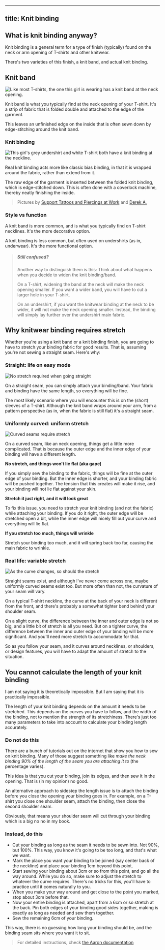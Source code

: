 ***

## title: Knit binding

## What is knit binding anyway?

Knit binding is a general term for a type of finish (typically) found on the neck or arm opening of T-shirts and other knitwear.

There's two varieties of this finish, a knit band, and actual knit binding.

## Knit band

![Like most T-shirts, the one this girl is wearing has a knit band at the neck opening.](knit\_band.jpg)

Knit band is what you typically find at the neck opening of your T-shirt. It's a strip of fabric that is folded double and attached to the edge of the garment.

This leaves an unfinished edge on the inside that is often sewn down by edge-stitching around the knit band.

### Knit binding

![This girl's grey undershirt and white T-shirt both have a knit binding at the neckline.](knit\_binding.jpg)

Real knit binding acts more like classic bias binding, in that it is wrapped around the fabric, rather than extend from it.

The raw edge of the garment is inserted between the folded knit binding, which is edge-stitched down.
This is often done with a coverlock machine, thereby neatly finishing the inside.

> Pictures by [Support Tattoos and Piercings at Work](https://www.flickr.com/photos/supporttattoosandpiercingsatwork/21870942614/)
> and [Derek A.](https://www.flickr.com/photos/sfj/696122404/)

### Style vs function

A knit band is more common, and is what you typically find on T-shirt necklines. It's the more decorative option.

A knit binding is less common, but often used on undershirts (as in, underwear). It's the more functional option.

> ##### Still confused?
>
> Another way to distinguish them is this: Think about what happens when you decide to widen the knit binding/band.
>
> On a T-shirt, widening the band at the neck will make the neck opening smaller.
> If you want a wider band, you will have to cut a larger hole in your T-shirt.
>
> On an undershirt, if you want the knitwear binding at the neck to be wider,
> it will not make the neck opening smaller.
> Instead, the binding will simply lay further over the undershirt main fabric.

## Why knitwear binding requires stretch

Whether you're using a knit band or a knit binding finish, you are going to have to stretch your binding fabric for good results. That is, assuming you're not sewing a straight seam. Here's why:

### Straight: life on easy mode

![No stretch required when going straight](knitbinding1.png)

On a straight seam, you can simply attach your binding/band. Your fabric and binding have the same length, so everything will be fine.

The most likely scenario where you will encounter this is on the (short) sleeves of a T-shirt. Although the knit band wraps around your arm, from a pattern perspective (as in, when the fabric is still flat) it's a straight seam.

### Uniformly curved: uniform stretch

![Curved seams require stretch](knitbinding2.png)

On a curved seam, like an neck opening, things get a little more complicated. That is because the outer edge and the inner edge of your binding will have a different length.

**No stretch, and things won't lie flat (aka gape)**

If you simply sew the binding to the fabric, things will be fine at the outer edge of your binding. But the inner edge is shorter, and your binding fabric will be pushed together. The tension that this creates will make it rise, and your binding will not lie flat against your skin.

**Stretch it just right, and it will look great**

To fix this issue, you need to stretch your knit binding (and not the fabric) while attaching your binding. If you do it right, the outer edge will be stretched open a bit, while the inner edge will nicely fill out your curve and everything will lie flat.

**If you stretch too much, things will wrinkle**

Stretch your binding too much, and it will spring back too far, causing the main fabric to wrinkle.

### Real life: variable stretch

![As the curve changes, so should the stretch](knitbinding3.png)

Straight seams exist, and although I've never come across one, maybe uniformly curved seams exist too. But more often than not, the curvature of your seam will vary.

On a typical T-shirt neckline, the curve at the back of your neck is different from the front, and there's probably a somewhat tighter bend behind your shoulder seam.

On a slight curve, the difference between the inner and outer edge is not so big, and a little bit of stretch is all you need. But on a tighter curve, the difference between the inner and outer edge of your binding will be more significant. And you'll need more stretch to accommodate for that.

So as you follow your seam, and it curves around necklines, or shoulders, or design features, you will have to adapt the amount of stretch to the situation.

## You cannot calculate the length of your knit binding

I am not saying it is theoretically impossible. But I am saying that it is practically impossible.

The length of your knit binding depends on the amount it needs to be stretched. This depends on the curves you have to follow, and the width of the binding, not to mention the strength of its stretchiness. There's just too many parameters to take into account to calculate your binding length accurately.

### Do not do this

There are a bunch of tutorials out on the internet that show you how to sew on knit binding.
Many of those suggest something like *make the neck binding 90% of the length of the seam you are attaching it to* (the percentage varies).

This idea is that you cut your binding, join its edges, and then sew it in the opening. That is (in my opinion) no good.

An alternative approach to sidestep the length issue is to attach the binding before you close the opening your binding goes in.
For example, on a T-shirt you close one shoulder seam, attach the binding, then close the second shoulder seam.

Obviously, that means your shoulder seam will cut through your binding which is a big no no in my book.

### Instead, do this

*   Cut your binding as long as the seam it needs to be sewn into. Not 90%, but 100%. This way, you know it's going to be too long, and that's what we want.
*   Mark the place you want your binding to be joined (say center back of the neckline) and place your binding 1cm beyond this point.
*   Start sewing your binding about 3cm or so from this point, and go all the way around. While you do so, make sure to adjust the stretch to whatever the curve requires. There's no tricks for this, you'll have to practice until it comes naturally to you.
*   When you make your way around and get close to the point you marked, stop about 3cm before that.
*   Now your entire binding is attached, apart from a 6cm or so stretch at the back. Pin both edges of your binding good sides together, making is exactly as long as needed and sew them together.
*   Sew the remaining 6cm of your binding.

This way, there is no guessing how long your binding should be, and the binding seam sits where you want it to sit.

> For detailed instructions, check [the Aaron documentation](/docs/patterns/aaron/)
